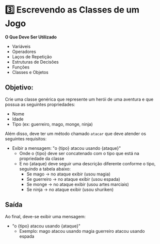 # 3️⃣ Escrevendo as Classes de um Jogo

**O Que Deve Ser Utilizado**
- Variáveis
- Operadores
- Laços de Repetição
- Estruturas de Decisões
- Funções
- Classes e Objetos

## Objetivo:

Crie uma classe genérica que represente um herói de uma aventura e que possua as seguintes propriedades:
- Nome
- Idade
- Tipo (ex: guerreiro, mago, monge, ninja)

Além disso, deve ter um método chamado `atacar` que deve atender os seguintes requisitos:
- Exibir a mensagem: "o {tipo} atacou usando {ataque}"
  - Onde o {tipo} deve ser concatenado com o tipo que está na propriedade da classe
  - E no {ataque} deve seguir uma descrição diferente conforme o tipo, seguindo a tabela abaixo:
    - Se mago -> no ataque exibir (usou magia)
    - Se guerreiro -> no ataque exibir (usou espada)
    - Se monge -> no ataque exibir (usou artes marciais)
    - Se ninja -> no ataque exibir (usou shuriken)

## Saída

Ao final, deve-se exibir uma mensagem:
- "o {tipo} atacou usando {ataque}"
  - Exemplo: mago atacou usando magia
            guerreiro atacou usando espada
